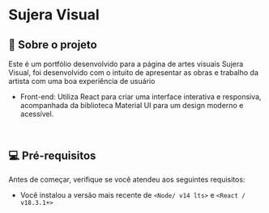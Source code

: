 <h1>Sujera Visual</h1> 

## 📄 Sobre o projeto

Este é um portfólio desenvolvido para a página de artes visuais Sujera Visual, foi desenvolvido com o intuito de apresentar as obras e trabalho da artista com uma boa experiência de usuário

- Front-end: Utiliza React para criar uma interface interativa e responsiva, acompanhada da biblioteca Material UI para um design moderno e acessível. <br />

<br/>

## 💻 Pré-requisitos

Antes de começar, verifique se você atendeu aos seguintes requisitos:

<!---Estes são apenas requisitos de exemplo. Adicionar, duplicar ou remover conforme necessário--->

- Você instalou a versão mais recente de `<Node/ v14 lts>` e `<React / v18.3.1+>`

<br/>

